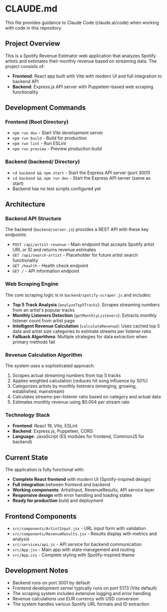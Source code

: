 # CLAUDE.md

This file provides guidance to Claude Code (claude.ai/code) when working with code in this repository.

## Project Overview

This is a Spotify Revenue Estimator web application that analyzes Spotify artists and estimates their monthly revenue based on streaming data. The project consists of:

- **Frontend**: React app built with Vite with modern UI and full integration to backend API
- **Backend**: Express.js API server with Puppeteer-based web scraping functionality

## Development Commands

### Frontend (Root Directory)
- `npm run dev` - Start Vite development server
- `npm run build` - Build for production
- `npm run lint` - Run ESLint
- `npm run preview` - Preview production build

### Backend (backend/ Directory)
- `cd backend && npm start` - Start the Express API server (port 3001)
- `cd backend && npm run dev` - Start the Express API server (same as start)
- Backend has no test scripts configured yet

## Architecture

### Backend API Structure

The backend (`backend/server.js`) provides a REST API with these key endpoints:

- `POST /api/artist-revenue` - Main endpoint that accepts Spotify artist URL or ID and returns revenue estimates
- `GET /api/search-artist` - Placeholder for future artist search functionality  
- `GET /health` - Health check endpoint
- `GET /` - API information endpoint

### Web Scraping Engine

The core scraping logic is in `backend/spotify-scraper.js` and includes:

- **Top 5 Track Analysis** (`analyzeTop5Tracks`): Scrapes streaming numbers from an artist's popular tracks
- **Monthly Listeners Detection** (`getMonthlyListeners`): Extracts monthly listener count from artist page
- **Intelligent Revenue Calculation** (`calculateRevenue`): Uses cached top 5 data and artist size categories to estimate streams per listener ratio
- **Fallback Algorithms**: Multiple strategies for data extraction when primary methods fail

### Revenue Calculation Algorithm

The system uses a sophisticated approach:
1. Scrapes actual streaming numbers from top 5 tracks
2. Applies weighted calculation (reduces hit song influence by 50%)
3. Categorizes artists by monthly listeners (emerging, growing, established, mainstream)
4. Calculates streams-per-listener ratio based on category and actual data
5. Estimates monthly revenue using $0.004 per stream rate

### Technology Stack

- **Frontend**: React 19, Vite, ESLint
- **Backend**: Express.js, Puppeteer, CORS
- **Language**: JavaScript (ES modules for frontend, CommonJS for backend)

## Current State

The application is fully functional with:
- **Complete React frontend** with modern UI (Spotify-inspired design)
- **Full integration** between frontend and backend
- **Working components**: ArtistInput, RevenueResults, API service layer
- **Responsive design** with error handling and loading states
- **Ready for production** build and deployment

## Frontend Components

- `src/components/ArtistInput.jsx` - URL input form with validation
- `src/components/RevenueResults.jsx` - Results display with metrics and analysis
- `src/services/api.js` - API service for backend communication  
- `src/App.jsx` - Main app with state management and routing
- `src/App.css` - Complete styling with Spotify-inspired theme

## Development Notes

- Backend runs on port 3001 by default
- Frontend development server typically runs on port 5173 (Vite default)
- The scraping system includes extensive logging and error handling
- Revenue calculations use EUR currency with USD conversion
- The system handles various Spotify URL formats and ID extraction